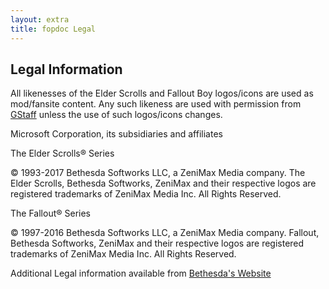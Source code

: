 ```yaml
---
layout: extra
title: fopdoc Legal
---
```

## Legal Information

All likenesses of the Elder Scrolls and Fallout Boy logos/icons are used as mod/fansite content.  Any such likeness are used with permission from [GStaff](https://bethesda.net/community/user/gstaff) unless the use of such logos/icons changes.

Microsoft Corporation, its subsidiaries and affiliates

The Elder Scrolls® Series

© 1993-2017 Bethesda Softworks LLC, a ZeniMax Media company. The Elder Scrolls, Bethesda Softworks, ZeniMax and their respective logos are registered trademarks of ZeniMax Media Inc. All Rights Reserved.

The Fallout® Series

© 1997-2016 Bethesda Softworks LLC, a ZeniMax Media company. Fallout, Bethesda Softworks, ZeniMax and their respective logos are registered trademarks of ZeniMax Media Inc. All Rights Reserved.

Additional Legal information available from [Bethesda's Website](https://bethesda.net/en/document/legal-information)
